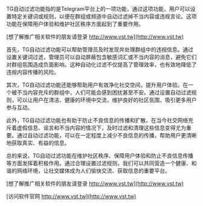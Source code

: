 TG自动过滤功能指的是Telegram平台上的一项功能，通过这项功能，用户可以设置特定关键词或规则，以便在群组或频道中自动过滤掉不当内容或违规言论。这项功能在保障用户体验和维护社区秩序方面起到了重要作用。

[想了解推广相关软件的朋友请登录 http://www.vst.tw](http://www.vst.tw)

首先，TG自动过滤功能可以帮助管理员及时发现并处理群组中的违规信息。通过设置关键词过滤，管理员可以自动屏蔽包含敏感词汇或不当内容的消息，避免它们对群组氛围造成负面影响。这种自动化过滤不仅提高了管理效率，也有效地降低了违规内容传播的风险。

其次，TG自动过滤功能还能够帮助用户有效净化社交空间，提升用户体验。在一个被不当内容充斥的群组中，人们可能会感到困扰甚至不安。通过设置自动过滤规则，可以让用户在清洁、健康的环境中交流，维护良好的社区氛围，吸引更多用户参与互动。

此外，TG自动过滤功能也有助于防止不良信息的传播和扩散。在当今社交网络充斥着虚假信息、谣言和不当内容的情况下，及时过滤和清理这些信息变得尤为重要。通过自动过滤功能，可以在一定程度上减少不良信息的传播，帮助用户更清晰地获取真实、有益的信息。

总的来说，TG自动过滤功能在维护社区秩序、保障用户体验和防止不良信息传播等方面发挥着积极作用。通过合理设置过滤规则，我们可以共同营造一个健康、和谐的网络环境，让社交媒体成为人们愉快交流、获取信息的重要平台。

[想了解推广相关软件的朋友请登录 http://www.vst.tw](http://www.vst.tw)


[访问软件官网 http://www.vst.tw](http://www.vst.tw)
